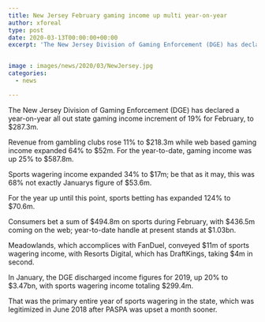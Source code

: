 ```yaml
---
title: New Jersey February gaming income up multi year-on-year
author: xforeal 
type: post
date: 2020-03-13T00:00:00+00:00
excerpt: 'The New Jersey Division of Gaming Enforcement (DGE) has declared a year-on-year all out state gaming income increment of 19&amp;percnt; for February, to $287 '


image : images/news/2020/03/NewJersey.jpg
categories:
  - news

---
```

The New Jersey Division of Gaming Enforcement (DGE) has declared a year-on-year all out state gaming income increment of 19&percnt; for February, to $287.3m. 

Revenue from gambling clubs rose 11&percnt; to $218.3m while web based gaming income expanded 64&percnt; to $52m. For the year-to-date, gaming income was up 25&percnt; to $587.8m. 

Sports wagering income expanded 34&percnt; to $17m; be that as it may, this was 68&percnt; not exactly Januarys figure of $53.6m. 

For the year up until this point, sports betting has expanded 124&percnt; to $70.6m. 

Consumers bet a sum of $494.8m on sports during February, with $436.5m coming on the web; year-to-date handle at present stands at $1.03bn. 

Meadowlands, which accomplices with FanDuel, conveyed $11m of sports wagering income, with Resorts Digital, which has DraftKings, taking $4m in second. 

In January, the DGE discharged income figures for 2019, up 20&percnt; to $3.47bn, with sports wagering income totaling $299.4m. 

That was the primary entire year of sports wagering in the state, which was legitimized in June 2018 after PASPA was upset a month sooner.